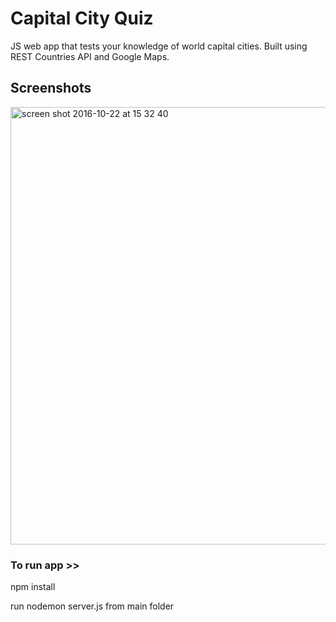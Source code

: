 # Capital City Quiz


JS web app that tests your knowledge of world capital cities. Built using REST Countries API and Google Maps.


## Screenshots

<img width="700" alt="screen shot 2016-10-22 at 15 32 40" src="https://cloud.githubusercontent.com/assets/17990363/19620091/0e9420fe-986d-11e6-9db4-da3af8c077e0.png">




### To run app >>

npm install 

run nodemon server.js from main folder
